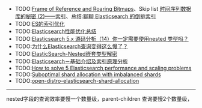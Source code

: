 

- [](#bookmark)TODO:[Frame of Reference and Roaring Bitmaps](https://www.elastic.co/cn/blog/frame-of-reference-and-roaring-bitmaps)、Skip list [时间序列数据库的秘密 (2)——索引](https://www.infoq.cn/article/database-timestamp-02)、总结:[聊聊 Elasticsearch 的倒排索引](https://zhuanlan.zhihu.com/p/76485252)
- TODO:[ES的索引优化](https://www.analysys.cn/article/detail/20018830)
- TODO:[Elasticsearch性能优化总结](https://zhuanlan.zhihu.com/p/43437056)
- TODO:[Elasticsearch 5.x 源码分析（14）你一定需要使用nested 类型吗？](https://www.jianshu.com/p/f0a15e21f61b)
- TODO:[为什么Elasticsearch查询变得这么慢了？](https://cloud.tencent.com/developer/article/1357698)
- TODO:[ElasticSearch-Nested嵌套类型解密](https://www.shenyanchao.cn/blog/2019/01/10/elasticsearch-nested/)
- TODO:[Elasticsearch－基础介绍及索引原理分析](https://www.cnblogs.com/dreamroute/p/8484457.html)
- TODO:[How to solve 5 Elasticsearch performance and scaling problems](https://www.datadoghq.com/blog/elasticsearch-performance-scaling-problems/#problem-4-how-can-i-speed-up-my-index-heavy-workload)
- TODO:[Suboptimal shard allocation with imbalanced shards](https://github.com/elastic/elasticsearch/issues/17213)
- TODO:[open-distro-elasticsearch-shard-allocation](https://aws.amazon.com/cn/blogs/opensource/open-distro-elasticsearch-shard-allocation/)

---
nested字段的查询效率要慢一个数量级，parent-children 查询要慢2个数量级，
